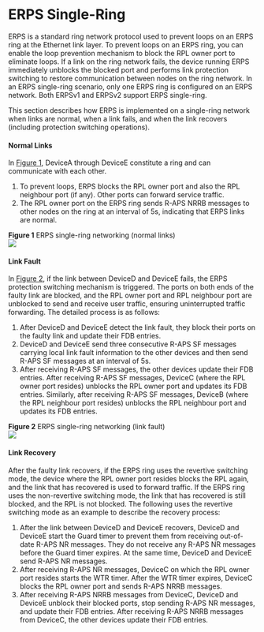 ERPS Single-Ring
================

ERPS is a standard ring network protocol used to prevent loops on an ERPS ring at the Ethernet link layer. To prevent loops on an ERPS ring, you can enable the loop prevention mechanism to block the RPL owner port to eliminate loops. If a link on the ring network fails, the device running ERPS immediately unblocks the blocked port and performs link protection switching to restore communication between nodes on the ring network. In an ERPS single-ring scenario, only one ERPS ring is configured on an ERPS network. Both ERPSv1 and ERPSv2 support ERPS single-ring.

This section describes how ERPS is implemented on a single-ring network when links are normal, when a link fails, and when the link recovers (including protection switching operations).

#### Normal Links

In [Figure 1](#EN-US_CONCEPT_0000001141938798__fig_dc_fd_erps_000501), DeviceA through DeviceE constitute a ring and can communicate with each other.

1. To prevent loops, ERPS blocks the RPL owner port and also the RPL neighbour port (if any). Other ports can forward service traffic.
2. The RPL owner port on the ERPS ring sends R-APS NRRB messages to other nodes on the ring at an interval of 5s, indicating that ERPS links are normal.

**Figure 1** ERPS single-ring networking (normal links)  
![](figure/en-us_image_0000001216615190.png)

#### Link Fault

In [Figure 2](#EN-US_CONCEPT_0000001141938798__fig_dc_fd_erps_000502), if the link between DeviceD and DeviceE fails, the ERPS protection switching mechanism is triggered. The ports on both ends of the faulty link are blocked, and the RPL owner port and RPL neighbour port are unblocked to send and receive user traffic, ensuring uninterrupted traffic forwarding. The detailed process is as follows:

1. After DeviceD and DeviceE detect the link fault, they block their ports on the faulty link and update their FDB entries.
2. DeviceD and DeviceE send three consecutive R-APS SF messages carrying local link fault information to the other devices and then send R-APS SF messages at an interval of 5s.
3. After receiving R-APS SF messages, the other devices update their FDB entries. After receiving R-APS SF messages, DeviceC (where the RPL owner port resides) unblocks the RPL owner port and updates its FDB entries. Similarly, after receiving R-APS SF messages, DeviceB (where the RPL neighbour port resides) unblocks the RPL neighbour port and updates its FDB entries.

**Figure 2** ERPS single-ring networking (link fault)  
![](figure/en-us_image_0000001261447981.png)

#### Link Recovery

After the faulty link recovers, if the ERPS ring uses the revertive switching mode, the device where the RPL owner port resides blocks the RPL again, and the link that has recovered is used to forward traffic. If the ERPS ring uses the non-revertive switching mode, the link that has recovered is still blocked, and the RPL is not blocked. The following uses the revertive switching mode as an example to describe the recovery process:

1. After the link between DeviceD and DeviceE recovers, DeviceD and DeviceE start the Guard timer to prevent them from receiving out-of-date R-APS NR messages. They do not receive any R-APS NR messages before the Guard timer expires. At the same time, DeviceD and DeviceE send R-APS NR messages.
2. After receiving R-APS NR messages, DeviceC on which the RPL owner port resides starts the WTR timer. After the WTR timer expires, DeviceC blocks the RPL owner port and sends R-APS NRRB messages.
3. After receiving R-APS NRRB messages from DeviceC, DeviceD and DeviceE unblock their blocked ports, stop sending R-APS NR messages, and update their FDB entries. After receiving R-APS NRRB messages from DeviceC, the other devices update their FDB entries.